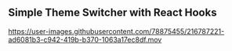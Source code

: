 ## Simple Theme Switcher with React Hooks

https://user-images.githubusercontent.com/78875455/216787221-ad6081b3-c942-419b-b370-1063a17ec8df.mov

